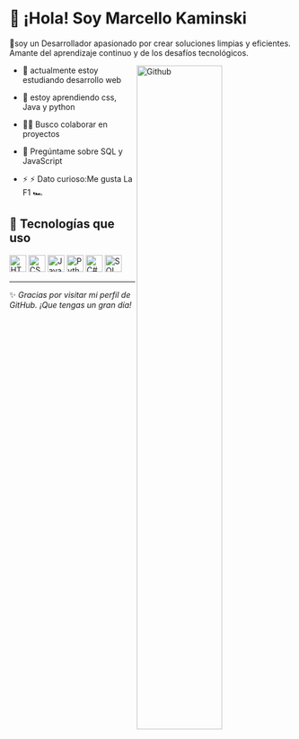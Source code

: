 # 👋 ¡Hola! Soy Marcello Kaminski

🎯soy un Desarrollador apasionado por crear soluciones limpias y eficientes. Amante del aprendizaje continuo y de los desafíos tecnológicos.

<img width="55%" align="right" alt="Github" src="https://raw.githubusercontent.com/onimur/.github/master/.resources/git-header.svg" />

- 🔭 actualmente estoy estudiando desarrollo web
  
- 🌱 estoy aprendiendo css, Java y python 
  
- 👨‍💻 Busco colaborar en proyectos
  
- 💬 Pregúntame sobre SQL y JavaScript
  
- ⚡ ⚡ Dato curioso:Me gusta La F1 🏎

## 🚀 Tecnologías que uso
<p>
  <img src="https://cdn.jsdelivr.net/gh/devicons/devicon/icons/html5/html5-original.svg" alt="HTML5" width="30"/>
  <img src="https://cdn.jsdelivr.net/gh/devicons/devicon/icons/css3/css3-original.svg" alt="CSS3" width="30"/>
  <img src="https://cdn.jsdelivr.net/gh/devicons/devicon/icons/javascript/javascript-original.svg" alt="JavaScript" width="30"/>
  <img src="https://cdn.jsdelivr.net/gh/devicons/devicon/icons/python/python-original.svg" alt="Python" width="30"/>
  <img src="https://cdn.jsdelivr.net/gh/devicons/devicon/icons/csharp/csharp-original.svg" alt="C#" width="30"/>
  <img src="https://cdn.jsdelivr.net/gh/devicons/devicon/icons/mysql/mysql-original.svg" alt="SQL" width="30"/>
</p>


---

✨ *Gracias por visitar mi perfil de GitHub. ¡Que tengas un gran día!*
